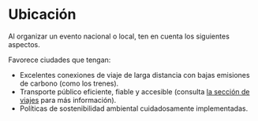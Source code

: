 # Ubicación 

Al organizar un evento nacional o local, ten en cuenta los siguientes aspectos.

Favorece ciudades que tengan:
- Excelentes conexiones de viaje de larga distancia con bajas emisiones de carbono (como los trenes).
- Transporte público eficiente, fiable y accesible (consulta [la sección de viajes](https://es.wordpress.org/team/handbook/eventos/sostenibilidad/viajes/) para más información).
- Políticas de sostenibilidad ambiental cuidadosamente implementadas.
